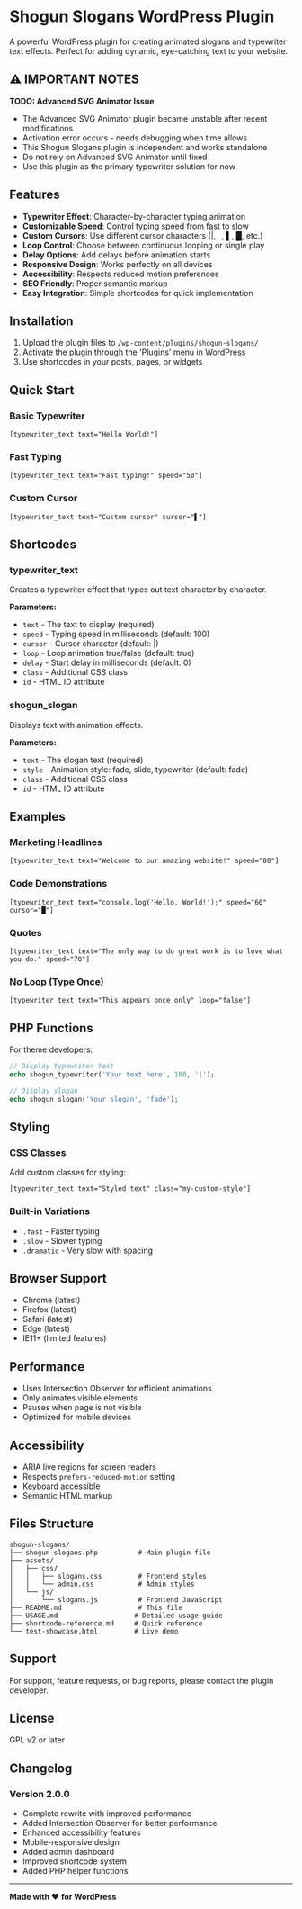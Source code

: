 # Shogun Slogans WordPress Plugin

A powerful WordPress plugin for creating animated slogans and typewriter text effects. Perfect for adding dynamic, eye-catching text to your website.

## ⚠️ IMPORTANT NOTES

**TODO: Advanced SVG Animator Issue**
- The Advanced SVG Animator plugin became unstable after recent modifications
- Activation error occurs - needs debugging when time allows  
- This Shogun Slogans plugin is independent and works standalone
- Do not rely on Advanced SVG Animator until fixed
- Use this plugin as the primary typewriter solution for now

## Features

- **Typewriter Effect**: Character-by-character typing animation
- **Customizable Speed**: Control typing speed from fast to slow
- **Custom Cursors**: Use different cursor characters (|, _, ▌, █, etc.)
- **Loop Control**: Choose between continuous looping or single play
- **Delay Options**: Add delays before animation starts
- **Responsive Design**: Works perfectly on all devices
- **Accessibility**: Respects reduced motion preferences
- **SEO Friendly**: Proper semantic markup
- **Easy Integration**: Simple shortcodes for quick implementation

## Installation

1. Upload the plugin files to `/wp-content/plugins/shogun-slogans/`
2. Activate the plugin through the 'Plugins' menu in WordPress
3. Use shortcodes in your posts, pages, or widgets

## Quick Start

### Basic Typewriter
```
[typewriter_text text="Hello World!"]
```

### Fast Typing
```
[typewriter_text text="Fast typing!" speed="50"]
```

### Custom Cursor
```
[typewriter_text text="Custom cursor" cursor="▌"]
```

## Shortcodes

### typewriter_text
Creates a typewriter effect that types out text character by character.

**Parameters:**
- `text` - The text to display (required)
- `speed` - Typing speed in milliseconds (default: 100)
- `cursor` - Cursor character (default: |)
- `loop` - Loop animation true/false (default: true)
- `delay` - Start delay in milliseconds (default: 0)
- `class` - Additional CSS class
- `id` - HTML ID attribute

### shogun_slogan
Displays text with animation effects.

**Parameters:**
- `text` - The slogan text (required)
- `style` - Animation style: fade, slide, typewriter (default: fade)
- `class` - Additional CSS class
- `id` - HTML ID attribute

## Examples

### Marketing Headlines
```
[typewriter_text text="Welcome to our amazing website!" speed="80"]
```

### Code Demonstrations
```
[typewriter_text text="console.log('Hello, World!');" speed="60" cursor="█"]
```

### Quotes
```
[typewriter_text text="The only way to do great work is to love what you do." speed="70"]
```

### No Loop (Type Once)
```
[typewriter_text text="This appears once only" loop="false"]
```

## PHP Functions

For theme developers:

```php
// Display typewriter text
echo shogun_typewriter('Your text here', 100, '|');

// Display slogan
echo shogun_slogan('Your slogan', 'fade');
```

## Styling

### CSS Classes
Add custom classes for styling:

```
[typewriter_text text="Styled text" class="my-custom-style"]
```

### Built-in Variations
- `.fast` - Faster typing
- `.slow` - Slower typing
- `.dramatic` - Very slow with spacing

## Browser Support

- Chrome (latest)
- Firefox (latest)
- Safari (latest)
- Edge (latest)
- IE11+ (limited features)

## Performance

- Uses Intersection Observer for efficient animations
- Only animates visible elements
- Pauses when page is not visible
- Optimized for mobile devices

## Accessibility

- ARIA live regions for screen readers
- Respects `prefers-reduced-motion` setting
- Keyboard accessible
- Semantic HTML markup

## Files Structure

```
shogun-slogans/
├── shogun-slogans.php          # Main plugin file
├── assets/
│   ├── css/
│   │   ├── slogans.css         # Frontend styles
│   │   └── admin.css           # Admin styles
│   └── js/
│       └── slogans.js          # Frontend JavaScript
├── README.md                   # This file
├── USAGE.md                   # Detailed usage guide
├── shortcode-reference.md     # Quick reference
└── test-showcase.html         # Live demo
```

## Support

For support, feature requests, or bug reports, please contact the plugin developer.

## License

GPL v2 or later

## Changelog

### Version 2.0.0
- Complete rewrite with improved performance
- Added Intersection Observer for better performance
- Enhanced accessibility features
- Mobile-responsive design
- Added admin dashboard
- Improved shortcode system
- Added PHP helper functions

---

**Made with ❤️ for WordPress**